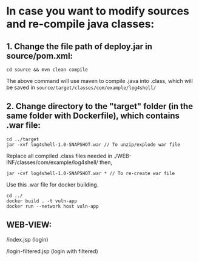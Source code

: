 # In case you want to modify sources and re-compile java classes:

## 1. Change the file path of deploy.jar in source/pom.xml:

```
cd source && mvn clean compile
```

The above command will use maven to compile .java into .class, which will be saved in `source/target/classes/com/example/log4shell/`

## 2. Change directory to the "target" folder (in the same folder with Dockerfile), which contains .war file:

```
cd ../target
jar -xvf log4shell-1.0-SNAPSHOT.war // To unzip/explode war file
```

Replace all compiled .class files needed in ./WEB-INF/classes/com/example/log4shell/ then,

```
jar -cvf log4shell-1.0-SNAPSHOT.war * // To re-create war file
```

Use this .war file for docker building.

```
cd ../
docker build . -t vuln-app
docker run --network host vuln-app
```

## WEB-VIEW:

/index.jsp (login)

/login-filtered.jsp (login with filtered)
